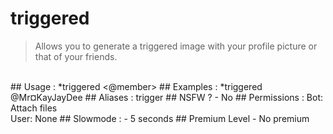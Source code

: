 # triggered

> Allows you to generate a triggered image with your profile picture or that of your friends.

<br>
## Usage :
*triggered <@member>
## Examples :
*triggered @Mr¤KayJayDee
## Aliases :
trigger
## NSFW ?
- No
## Permissions :
Bot: Attach files
<br>
User: None
## Slowmode :
- 5 seconds
## Premium Level
- No premium